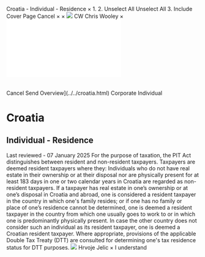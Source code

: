 Croatia - Individual - Residence
×
1.
2.
Unselect All
Unselect All
3.
Include Cover Page
Cancel
×
×
![](../../-/media/world-wide-tax-summaries/attachments/global---chris-wooley.ashx%3Frev=ac5e5f3223b34096b1afc2a6009c7320&revision=ac5e5f32-23b3-4096-b1af-c2a6009c7320&hash=859B7ADC84DC2CBEC9760E9E6EE7DE6D0A8BFCDF)
CW
Chris Wooley
×
![](residence.html)
######
Cancel
Send
Overview](../../croatia.html)
Corporate
Individual
# Croatia
## Individual - Residence
Last reviewed - 07 January 2025
For the purpose of taxation, the PIT Act distinguishes between resident and non-resident taxpayers.
Taxpayers are deemed resident taxpayers where they:
Individuals who do not have real estate in their ownership or at their disposal nor are physically present for at least 183 days in one or two calendar years in Croatia are regarded as non-resident taxpayers.
If a taxpayer has real estate in one’s ownership or at one’s disposal in Croatia and abroad, one is considered a resident taxpayer in the country in which one's family resides; or if one has no family or place of one’s residence cannot be determined, one is deemed a resident taxpayer in the country from which one usually goes to work to or in which one is predominantly physically present. In case the other country does not consider such an individual as its resident taxpayer, one is deemed a Croatian resident taxpayer.
Where appropriate, provisions of the applicable Double Tax Treaty (DTT) are consulted for determining one's tax residence status for DTT purposes.
![](../../-/media/world-wide-tax-summaries/attachments/croatia---hrvoje_jelic.ashx%3Frev=4b50ae68ce5d49a9931477e34064b112&revision=4b50ae68-ce5d-49a9-9314-77e34064b112&hash=A3F88026C4504B14AD08E503FB9D07151D06FA2A)
Hrvoje Jelic
×
I understand
